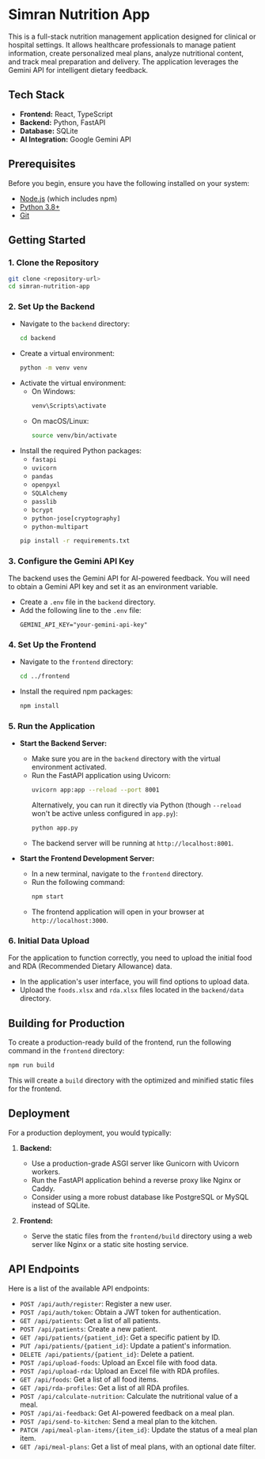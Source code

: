 # Simran Nutrition App

This is a full-stack nutrition management application designed for clinical or hospital settings. It allows healthcare professionals to manage patient information, create personalized meal plans, analyze nutritional content, and track meal preparation and delivery. The application leverages the Gemini API for intelligent dietary feedback.

## Tech Stack

*   **Frontend:** React, TypeScript
*   **Backend:** Python, FastAPI
*   **Database:** SQLite
*   **AI Integration:** Google Gemini API

## Prerequisites

Before you begin, ensure you have the following installed on your system:

*   [Node.js](https://nodejs.org/) (which includes npm)
*   [Python 3.8+](https://www.python.org/)
*   [Git](https://git-scm.com/)

## Getting Started

### 1. Clone the Repository

```bash
git clone <repository-url>
cd simran-nutrition-app
```

### 2. Set Up the Backend

*   Navigate to the `backend` directory:
    ```bash
    cd backend
    ```
*   Create a virtual environment:
    ```bash
    python -m venv venv
    ```
*   Activate the virtual environment:
    *   On Windows:
        ```bash
        venv\Scripts\activate
        ```
    *   On macOS/Linux:
        ```bash
        source venv/bin/activate
        ```
*   Install the required Python packages:
    *   `fastapi`
    *   `uvicorn`
    *   `pandas`
    *   `openpyxl`
    *   `SQLAlchemy`
    *   `passlib`
    *   `bcrypt`
    *   `python-jose[cryptography]`
    *   `python-multipart`
    ```bash
    pip install -r requirements.txt
    ```

### 3. Configure the Gemini API Key

The backend uses the Gemini API for AI-powered feedback. You will need to obtain a Gemini API key and set it as an environment variable.

*   Create a `.env` file in the `backend` directory.
*   Add the following line to the `.env` file:
    ```
    GEMINI_API_KEY="your-gemini-api-key"
    ```

### 4. Set Up the Frontend

*   Navigate to the `frontend` directory:
    ```bash
    cd ../frontend
    ```
*   Install the required npm packages:
    ```bash
    npm install
    ```

### 5. Run the Application

*   **Start the Backend Server:**

    *   Make sure you are in the `backend` directory with the virtual environment activated.
    *   Run the FastAPI application using Uvicorn:
        ```bash
        uvicorn app:app --reload --port 8001
        ```
        Alternatively, you can run it directly via Python (though `--reload` won't be active unless configured in `app.py`):
        ```bash
        python app.py
        ```
    *   The backend server will be running at `http://localhost:8001`.

*   **Start the Frontend Development Server:**

    *   In a new terminal, navigate to the `frontend` directory.
    *   Run the following command:
        ```bash
        npm start
        ```
    *   The frontend application will open in your browser at `http://localhost:3000`.

### 6. Initial Data Upload

For the application to function correctly, you need to upload the initial food and RDA (Recommended Dietary Allowance) data.

*   In the application's user interface, you will find options to upload data.
*   Upload the `foods.xlsx` and `rda.xlsx` files located in the `backend/data` directory.

## Building for Production

To create a production-ready build of the frontend, run the following command in the `frontend` directory:

```bash
npm run build
```

This will create a `build` directory with the optimized and minified static files for the frontend.

## Deployment

For a production deployment, you would typically:

1.  **Backend:**
    *   Use a production-grade ASGI server like Gunicorn with Uvicorn workers.
    *   Run the FastAPI application behind a reverse proxy like Nginx or Caddy.
    *   Consider using a more robust database like PostgreSQL or MySQL instead of SQLite.

2.  **Frontend:**
    *   Serve the static files from the `frontend/build` directory using a web server like Nginx or a static site hosting service.

## API Endpoints

Here is a list of the available API endpoints:

*   `POST /api/auth/register`: Register a new user.
*   `POST /api/auth/token`: Obtain a JWT token for authentication.
*   `GET /api/patients`: Get a list of all patients.
*   `POST /api/patients`: Create a new patient.
*   `GET /api/patients/{patient_id}`: Get a specific patient by ID.
*   `PUT /api/patients/{patient_id}`: Update a patient's information.
*   `DELETE /api/patients/{patient_id}`: Delete a patient.
*   `POST /api/upload-foods`: Upload an Excel file with food data.
*   `POST /api/upload-rda`: Upload an Excel file with RDA profiles.
*   `GET /api/foods`: Get a list of all food items.
*   `GET /api/rda-profiles`: Get a list of all RDA profiles.
*   `POST /api/calculate-nutrition`: Calculate the nutritional value of a meal.
*   `POST /api/ai-feedback`: Get AI-powered feedback on a meal plan.
*   `POST /api/send-to-kitchen`: Send a meal plan to the kitchen.
*   `PATCH /api/meal-plan-items/{item_id}`: Update the status of a meal plan item.
*   `GET /api/meal-plans`: Get a list of meal plans, with an optional date filter.